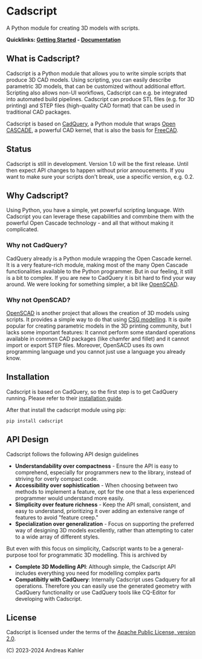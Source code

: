 # Cadscript

A Python module for creating 3D models with scripts.

**Quicklinks: [Getting Started](https://cadscript.readthedocs.io/en/latest/getting_started.html) - [Documentation](https://cadscript.readthedocs.io/)**

## What is Cadscript?

Cadscript is a Python module that allows you to write simple scripts that produce 3D CAD models. Using scripting, you can easily describe parametric 3D models, that can be customized without additional effort. Scripting also allows non-UI workflows, Cadscript can e.g. be integrated into automated build pipelines. Cadscript can produce STL files (e.g. for 3D printing) and STEP files (high-quality CAD format) that can be used in traditional CAD packages.

Cadscript is based on [CadQuery](https://github.com/CadQuery/cadquery/), a Python module that wraps [Open CASCADE](https://en.wikipedia.org/wiki/Open_Cascade_Technology), a powerful CAD kernel, that is also the basis for [FreeCAD](https://www.freecad.org/).

## Status

Cadscript is still in development. Version 1.0 will be the first release. Until then expect API changes to happen without prior annoucements. If you want to make sure your scripts don't break, use a specific version, e.g. 0.2.

## Why Cadscript?

Using Python, you have a simple, yet powerful scripting language. With Cadscript you can leverage these capabilities and commbine them with the powerful Open Cascade technology - and all that without making it complicated.

### Why not CadQuery?

CadQuery already is a Python module wrapping the Open Cascade kernel. It is a very feature-rich module, making most of the many Open Cascade functionalities available to the Python programmer. But in our feeling, it still is a bit to complex. If you are new to CadQuery it is bit hard to find your way around. We were looking for something simpler, a bit like [OpenSCAD](http://openscad.org/).

### Why not OpenSCAD?

[OpenSCAD](http://openscad.org/) is another project that allows the creation of 3D models using scripts. It provides a simple way to do that using [CSG modelling](https://de.wikipedia.org/wiki/Constructive_Solid_Geometry). It is quite popular for creating parametric models in the 3D printing community, but I lacks some important features: It cannot perform some standard operations available in common CAD packages (like chamfer and fillet) and it cannot import or export STEP files. Moreover, OpenSACD uses its own programming language und you cannot just use a language you already know.

## Installation

Cadscript is based on CadQuery, so the first step is to get CadQuery running. Please refer to their [installation guide](https://cadquery.readthedocs.io/en/latest/installation.html).

After that install the cadscript module using pip:

```
pip install cadscript
```

## API Design

Cadscript follows the following API design guidelines

* **Understandability over compactness** - Ensure the API is easy to comprehend, especially for programmers new to the library, instead of striving for overly compact code.
* **Accessibility over sophistication** - When choosing between two methods to implement a feature, opt for the one that a less experienced programmer would understand more easily.
* **Simplicity over feature richness** - Keep the API small, consistent, and easy to understand, prioritizing it over adding an extensive range of features to avoid "feature creep."
* **Specialization over generalization** - Focus on supporting the preferred way of designing 3D models excellently, rather than attempting to cater to a wide array of different styles.

But even with this focus on simplicity, Cadscript wants to be a general-purpose tool for programmatic 3D modelling. This is archived by

* **Complete 3D Modelling API**: Although simple, the Cadscript API includes everything you need for modelling complex parts
* **Compatibitly with CadQuery**: Internally Cadscript uses Cadquery for all operations. Therefore you can easily use the generated geometry with CadQuery functionality or use CadQuery tools like CQ-Editor for developing with Cadscript.

## License

Cadscript is licensed under the terms of the [Apache Public License, version 2.0](http://www.apache.org/licenses/LICENSE-2.0).

(C) 2023-2024 Andreas Kahler


